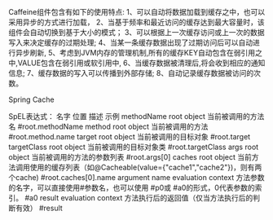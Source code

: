 Caffeine组件包含有如下的使用特点:
1、可以自动将数据加载到缓存之中，也可以采用异步的方式进行加载，
2、当基于频率和最近访问的缓存达到最大容量时，该组件会自动切换到基于大小的模式；
3、可以根据上一次缓存访问或上一次的数据写入来决定缓存的过期处理;
4、当某一条缓存数据出现了过期访问后可以自动进行异步刷新,
5、考虑到JVM内存的管理机制,所有的缓存KEY自动包含在弱引用之中,VALUE包含在弱引用或软引用中,
6、当缓存数据被清理后,将会收到相应的通知信息;
7、缓存数据的写入可以传播到外部存储;
8、自动记录缓存数据被访问的次数。

Spring Cache


SpEL表达式：
名字	            位置	                描述	                                                                            示例
methodName	    root object	        当前被调用的方法名	                                                                #root.methodName
method	        root object	        当前被调用的方法	                                                                #root.method.name
target	        root object	        当前被调用的目标对象	                                                            #root.target
targetCIass	    root object	        当前被调用的目标对象类	                                                            #root.targetClass
args	            root object	        当前被调用的方法的参数列表	                                                        #root.args[0]
caches	        root object	        当前方法调用使用的缓存列表（如@Cacheable(value={"cache1","cache2"})，则有两个cache)	#root.caches[0].name
argument name	evaluation context	方法参数的名字，可以直接使用#参数名，也可以使用 #p0或 #a0的形式，0代表参数的索引。	        #a0
result	        evaluation context	方法执行后的返回值（仅当方法执行后的判断有效）	                                        #result

```java

```